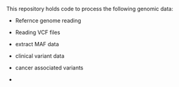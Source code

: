 This repository holds code to process the following genomic data:
* Refernce genome reading
* Reading VCF files
*   extract MAF data
*   clinical variant data
*   cancer associated variants

* 
